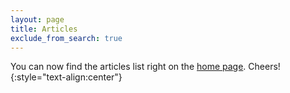 ```yaml
---
layout: page
title: Articles
exclude_from_search: true
---
```


You can now find the articles list right on the [home page](/). Cheers!
{:style="text-align:center"}